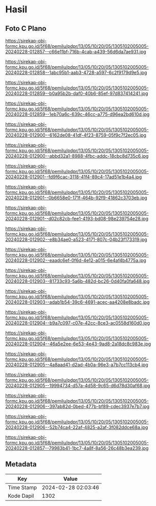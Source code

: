# Hasil

## Foto C Plano

https://sirekap-obj-formc.kpu.go.id/5f68/pemilu/pdpr/13/05/10/20/05/1305102005005-20240228-012857--c66e11bf-716b-4cab-a439-56d6da7ae931.jpg

https://sirekap-obj-formc.kpu.go.id/5f68/pemilu/pdpr/13/05/10/20/05/1305102005005-20240228-012858--1abc95b1-aab3-4728-a597-6c2f9179d9e5.jpg

https://sirekap-obj-formc.kpu.go.id/5f68/pemilu/pdpr/13/05/10/20/05/1305102005005-20240228-012859--b0a95b2b-daf0-40b6-85ef-97d837414241.jpg

https://sirekap-obj-formc.kpu.go.id/5f68/pemilu/pdpr/13/05/10/20/05/1305102005005-20240228-012859--1eb70a6c-639c-46cc-a775-d96ea2bd610d.jpg

https://sirekap-obj-formc.kpu.go.id/5f68/pemilu/pdpr/13/05/10/20/05/1305102005005-20240228-012900--6162de08-41df-4f23-8759-05f9c7f2ec05.jpg

https://sirekap-obj-formc.kpu.go.id/5f68/pemilu/pdpr/13/05/10/20/05/1305102005005-20240228-012900--abbd32a1-8988-4fbc-addc-18cbc8d735c6.jpg

https://sirekap-obj-formc.kpu.go.id/5f68/pemilu/pdpr/13/05/10/20/05/1305102005005-20240228-012901--fd9f6cac-3118-41f4-89c4-17ad51e1b4a4.jpg

https://sirekap-obj-formc.kpu.go.id/5f68/pemilu/pdpr/13/05/10/20/05/1305102005005-20240228-012901--0b6658e0-171f-464b-92f9-41862c3703eb.jpg

https://sirekap-obj-formc.kpu.go.id/5f68/pemilu/pdpr/13/05/10/20/05/1305102005005-20240228-012901--d02c82cb-fee1-4193-bd08-98e239754e28.jpg

https://sirekap-obj-formc.kpu.go.id/5f68/pemilu/pdpr/13/05/10/20/05/1305102005005-20240228-012902--e8b34ae0-a523-4171-807c-04b23f173319.jpg

https://sirekap-obj-formc.kpu.go.id/5f68/pemilu/pdpr/13/05/10/20/05/1305102005005-20240228-012902--eaadc6ef-0f6d-4e12-a015-6e4af4b4775a.jpg

https://sirekap-obj-formc.kpu.go.id/5f68/pemilu/pdpr/13/05/10/20/05/1305102005005-20240228-012903--81733c93-5a6b-482d-bc26-0d40fa0fa648.jpg

https://sirekap-obj-formc.kpu.go.id/5f68/pemilu/pdpr/13/05/10/20/05/1305102005005-20240228-012903--adab1b54-39c6-4691-acec-aa4208e8badc.jpg

https://sirekap-obj-formc.kpu.go.id/5f68/pemilu/pdpr/13/05/10/20/05/1305102005005-20240228-012904--b9a7c097-c07e-42cc-8ce3-ac0558d160d0.jpg

https://sirekap-obj-formc.kpu.go.id/5f68/pemilu/pdpr/13/05/10/20/05/1305102005005-20240228-012904--46a5e2ee-6e53-4e43-9ad8-2a18dc8c983e.jpg

https://sirekap-obj-formc.kpu.go.id/5f68/pemilu/pdpr/13/05/10/20/05/1305102005005-20240228-012905--4a8aad41-d2ad-4b0a-96e3-a7b7cc113cb4.jpg

https://sirekap-obj-formc.kpu.go.id/5f68/pemilu/pdpr/13/05/10/20/05/1305102005005-20240228-012905--19994734-d57a-4d58-9c65-d6d78d30af68.jpg

https://sirekap-obj-formc.kpu.go.id/5f68/pemilu/pdpr/13/05/10/20/05/1305102005005-20240228-012906--397ab82d-0bed-477b-bf89-cdec3937e7b7.jpg

https://sirekap-obj-formc.kpu.go.id/5f68/pemilu/pdpr/13/05/10/20/05/1305102005005-20240228-012906--52b74ca4-22af-4825-a2af-3f082ddce68a.jpg

https://sirekap-obj-formc.kpu.go.id/5f68/pemilu/pdpr/13/05/10/20/05/1305102005005-20240228-012857--79983b41-1bc7-4a8f-8a56-26c48b3ea239.jpg


## Metadata

| Key        | Value               |
| ---------- | ------------------- |
| Time Stamp | 2024-02-28 02:03:46 |
| Kode Dapil | 1302                |



